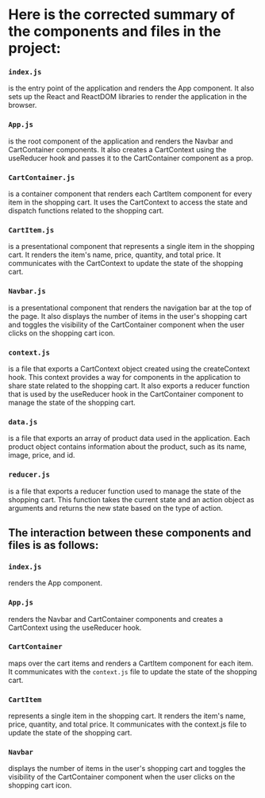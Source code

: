 
# Here is the corrected summary of the components and files in the project:

### `index.js` 
is the entry point of the application and renders the App component. It also sets up the React and ReactDOM libraries to render the application in the browser.

### `App.js` 
is the root component of the application and renders the Navbar and CartContainer components. It also creates a CartContext using the useReducer hook and passes it to the CartContainer component as a prop.

### `CartContainer.js` 
is a container component that renders each CartItem component for every item in the shopping cart. It uses the CartContext to access the state and dispatch functions related to the shopping cart.

### `CartItem.js` 
is a presentational component that represents a single item in the shopping cart. It renders the item's name, price, quantity, and total price. It communicates with the CartContext to update the state of the shopping cart.

### `Navbar.js` 
is a presentational component that renders the navigation bar at the top of the page. It also displays the number of items in the user's shopping cart and toggles the visibility of the CartContainer component when the user clicks on the shopping cart icon.

### `context.js` 
is a file that exports a CartContext object created using the createContext hook. This context provides a way for components in the application to share state related to the shopping cart. It also exports a reducer function that is used by the useReducer hook in the CartContainer component to manage the state of the shopping cart.

### `data.js` 
is a file that exports an array of product data used in the application. Each product object contains information about the product, such as its name, image, price, and id.

### `reducer.js` 
is a file that exports a reducer function used to manage the state of the shopping cart. This function takes the current state and an action object as arguments and returns the new state based on the type of action.

## The interaction between these components and files is as follows:

### `index.js` 
renders the App component.

### `App.js` 
renders the Navbar and CartContainer components and creates a CartContext using the useReducer hook.

### `CartContainer` 
maps over the cart items and renders a CartItem component for each item. It communicates with the `context.js` file to update the state of the shopping cart.

### `CartItem`
 represents a single item in the shopping cart. It renders the item's name, price, quantity, and total price. It communicates with the context.js file to update the state of the shopping cart.

### `Navbar` 
displays the number of items in the user's shopping cart and toggles the visibility of the CartContainer component when the user clicks on the shopping cart icon.
